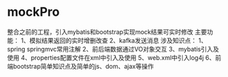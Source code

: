 # mockPro
整合之前的工程，引入mybatis和bootstrap实现mock结果可实时修改
主要功能：
1、模拟结果返回的实时增删改查
2、kafka发送消息
涉及知识点：
1、spring springmvc常用注解
2、前后端数据通过VO对象交互
3、mybatis引入及使用
4、properties配置文件在xml中引入及使用
5、web.xml中引入log4j
6、前端bootstrap简单知识点及简单的js、dom、ajax等操作
